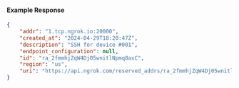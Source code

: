 <!-- Code generated for API Clients. DO NOT EDIT. -->

#### Example Response

```json
{
	"addr": "1.tcp.ngrok.io:20000",
	"created_at": "2024-04-29T18:20:47Z",
	"description": "SSH for device #001",
	"endpoint_configuration": null,
	"id": "ra_2fmmhjZqW4Dj05wnitlNpmq8axC",
	"region": "us",
	"uri": "https://api.ngrok.com/reserved_addrs/ra_2fmmhjZqW4Dj05wnitlNpmq8axC"
}
```
